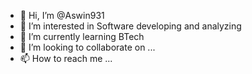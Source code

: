 - 👋 Hi, I’m @Aswin931
- 👀 I’m interested in Software developing and analyzing
- 🌱 I’m currently learning BTech
- 💞️ I’m looking to collaborate on ...
- 📫 How to reach me ...

<!---
Aswin931/Aswin931 is a ✨ special ✨ repository because its `README.md` (this file) appears on your GitHub profile.
You can click the Preview link to take a look at your changes.
--->
